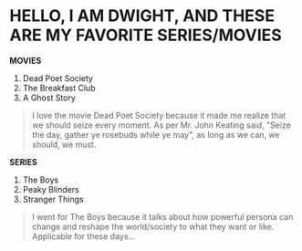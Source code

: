 # HELLO, I AM DWIGHT, AND THESE ARE MY FAVORITE SERIES/MOVIES

**MOVIES**
1. Dead Poet Society
2. The Breakfast Club
3. A Ghost Story

> I love the movie Dead Poet Society because it made me realize that we should seize every moment. As per Mr. John Keating said, "Seize the day, gather ye rosebuds while ye may", as long as we can, we should, we must.

**SERIES**
1. The Boys
2. Peaky Blinders
3. Stranger Things

> I went for The Boys because it talks about how powerful persona can change and reshape the world/society to what they want or like. Applicable for these days...
